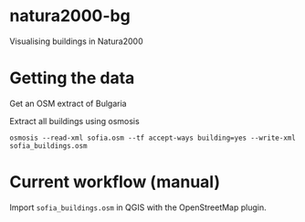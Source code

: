 natura2000-bg
=============

Visualising buildings in Natura2000 


Getting the data
================

Get an OSM extract of Bulgaria

    

Extract all buildings using osmosis

    osmosis --read-xml sofia.osm --tf accept-ways building=yes --write-xml sofia_buildings.osm
    

Current workflow (manual)
=========================

Import ```sofia_buildings.osm``` in QGIS with the OpenStreetMap plugin. 
